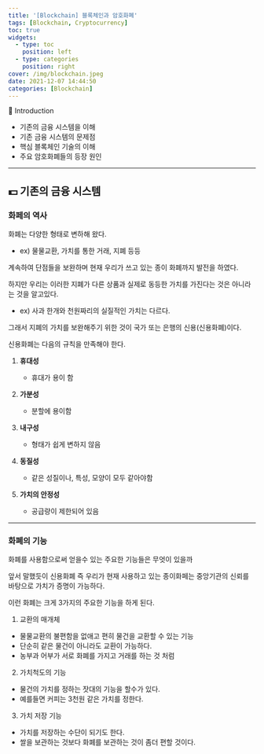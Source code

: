 ```yaml
---
title: '[Blockchain] 블록체인과 암호화폐'
tags: [Blockchain, Cryptocurrency]
toc: true
widgets:
  - type: toc
    position: left
  - type: categories
    position: right
cover: /img/blockchain.jpeg
date: 2021-12-07 14:44:50
categories: [Blockchain]
---
```


</pre>

<!--more-->

<!--more-->

📕 Introduction

- 기존의 금융 시스템을 이해
- 기존 금융 시스템의 문제점
- 핵심 블록체인 기술의 이해
- 주요 암호화폐들의 등장 원인

---

## 💵 기존의 금융 시스템

### 화페의 역사

화폐는 다양한 형태로 변하해 왔다.

- ex) 물물교환, 가치를 통한 거래, 지폐 등등

계속하여 단점들을 보완하며 현재 우리가 쓰고 있는 종이 화폐까지 발전을 하였다.

하지만 우리는 이러한 지폐가 다른 상품과 실제로 동등한 가치를 가진다는 것은 아니라는 것을 알고있다.

- ex) 사과 한개와 천원짜리의 실질적인 가치는 다르다.

그래서 지폐의 가치를 보완해주기 위한 것이 국가 또는 은행의 신용(신용화폐)이다.

신용화폐는 다음의 규칙을 만족해야 한다.

1. **휴대성**
   
   - 휴대가 용이 함

2. **가분성**
   
   - 분할에 용이함

3. **내구성**
   
   - 형태가 쉽게 변하지 않음

4. **동질성**
   
   - 같은 성질이나, 특성, 모양이 모두 같아야함

5. **가치의 안정성**
   
   - 공급량이 제한되어 있음

---

### 화폐의 기능

화폐를 사용함으로써 얻을수 있는 주요한 기능들은 무엇이 있을까

앞서 말했듯이 신용화폐 즉 우리가 현재 사용하고 있는 종이화페는 중앙기관의 신뢰를 바탕으로 가치가 증명이 가능하다.

이런 화폐는 크게 3가지의 주요한 기능을 하게 된다.

1. 교환의 매개체
- 물물교환의 불편함을 없애고 편히 물건을 교환할 수 있는 기능
- 단순히 같은 물건이 아니라도 교환이 가능하다.
- 농부과 어부가 서로 화폐를 가지고 거래를 하는 것 처럼
2. 가치척도의 기능
- 물건의 가치를 정하는 잣대의 기능을 할수가 있다.
- 예를들면 커피는 3천원 같은 가치를 정한다.
3. 가치 저장 기능
- 가치를 저장하는 수단이 되기도 한다.
- 쌀을 보관하는 것보다 화폐를 보관하는 것이 좀더 편할 것이다.
